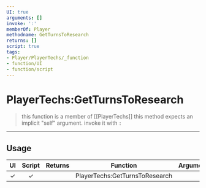 ```yaml
---
UI: true
arguments: []
invoke: ':'
memberOf: Player
methodname: GetTurnsToResearch
returns: []
script: true
tags:
- Player/PlayerTechs/_function
- function/UI
- function/script
---
```

# PlayerTechs:GetTurnsToResearch
> this function is a member of [[PlayerTechs]]
> this method expects an implicit "self" argument. invoke it with `:`
-----
## Usage
|  UI | Script | Returns | Function | Arguments |
|:---:|:------:|-------:|:--------:|:---------|
|✓|✓||PlayerTechs:GetTurnsToResearch||
